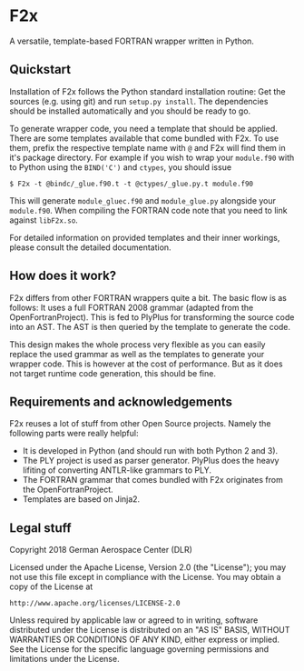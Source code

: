 # F2x
A versatile, template-based FORTRAN wrapper written in Python.

## Quickstart
Installation of F2x follows the Python standard installation routine: Get the sources (e.g. using git) and run `setup.py install`. The dependencies should be installed automatically and you should be ready to go.

To generate wrapper code, you need a template that should be applied. There are some templates available that come bundled with F2x. To use them, prefix the respective template name with `@` and F2x will find them in it's package directory. For example if you wish to wrap your `module.f90` with to Python using the `BIND('C')` and `ctypes`, you should issue

	$ F2x -t @bindc/_glue.f90.t -t @ctypes/_glue.py.t module.f90

This will generate `module_gluec.f90` and `module_glue.py` alongside your `module.f90`. When compiling the FORTRAN code note that you need to link against `libF2x.so`.

For detailed information on provided templates and their inner workings, please consult the detailed documentation.

## How does it work?
F2x differs from other FORTRAN wrappers quite a bit. The basic flow is as follows: It uses a full FORTRAN 2008 grammar (adapted from the OpenFortranProject). This is fed to PlyPlus for transforming the source code into an AST. The AST is then queried by the template to generate the code.

This design makes the whole process very flexible as you can easily replace the used grammar as well as the templates to generate your wrapper code. This is however at the cost of performance. But as it does not target runtime code generation, this should be fine.

## Requirements and acknowledgements
F2x reuses a lot of stuff from other Open Source projects. Namely the following parts were really helpful:

* It is developed in Python (and should run with both Python 2 and 3).
* The PLY project is used as parser generator. PlyPlus does the heavy lifiting of converting ANTLR-like grammars to PLY.
* The FORTRAN grammar that comes bundled with F2x originates from the OpenFortranProject.
* Templates are based on Jinja2.

## Legal stuff

Copyright 2018 German Aerospace Center (DLR)

Licensed under the Apache License, Version 2.0 (the "License");
you may not use this file except in compliance with the License.
You may obtain a copy of the License at

    http://www.apache.org/licenses/LICENSE-2.0

Unless required by applicable law or agreed to in writing, software
distributed under the License is distributed on an "AS IS" BASIS,
WITHOUT WARRANTIES OR CONDITIONS OF ANY KIND, either express or implied.
See the License for the specific language governing permissions and
limitations under the License.